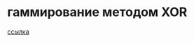# гаммирование методом XOR
[ссылка](https://intuit.ru/studies/courses/691/547/lecture/12373?page=4#:~:text=%D0%9C%D0%B5%D1%82%D0%BE%D0%B4%D1%8B%20%D0%B3%D0%B0%D0%BC%D0%BC%D0%B8%D1%80%D0%BE%D0%B2%D0%B0%D0%BD%D0%B8%D1%8F,%D1%80%D0%B0%D0%B2%D0%BD%D0%BE%D0%BC%D1%83%20%D1%87%D0%B8%D1%81%D0%BB%D1%83%20%D0%B1%D1%83%D0%BA%D0%B2%20%D0%B2%20%D0%B0%D0%BB%D1%84%D0%B0%D0%B2%D0%B8%D1%82%D0%B5.&text=%D0%A2%D0%B0%D0%BA%D0%BE%D0%B9%20%D0%BF%D1%80%D0%BE%D1%86%D0%B5%D1%81%D1%81%20%D1%81%D0%BB%D0%BE%D0%B6%D0%B5%D0%BD%D0%B8%D1%8F%20%D0%B8%D1%81%D1%85%D0%BE%D0%B4%D0%BD%D0%BE%D0%B3%D0%BE%20%D1%82%D0%B5%D0%BA%D1%81%D1%82%D0%B0%20%D0%B8%20%D0%BA%D0%BB%D1%8E%D1%87%D0%B0%20%D0%BD%D0%B0%D0%B7%D1%8B%D0%B2%D0%B0%D0%B5%D1%82%D1%81%D1%8F%20%D0%B2%20%D0%BA%D1%80%D0%B8%D0%BF%D1%82%D0%BE%D0%B3%D1%80%D0%B0%D1%84%D0%B8%D0%B8%20%D0%BD%D0%B0%D0%BB%D0%BE%D0%B6%D0%B5%D0%BD%D0%B8%D0%B5%D0%BC%20%D0%B3%D0%B0%D0%BC%D0%BC%D1%8B.)